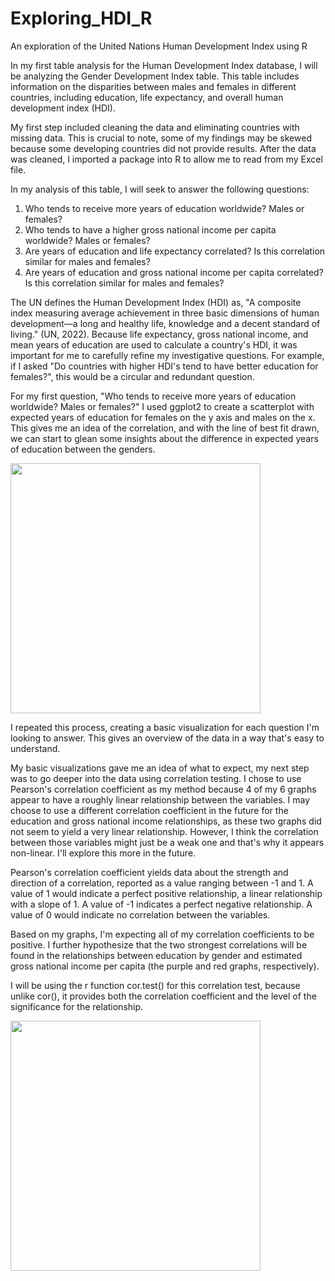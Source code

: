 # Exploring_HDI_R
An exploration of the United Nations Human Development Index using R

In my first table analysis for the Human Development Index database, I will be analyzing the Gender Development Index table. This table includes information on the disparities between males and females in different countries, including education, life expectancy, and overall human development index (HDI). 

My first step included cleaning the data and eliminating countries with missing data. This is crucial to note, some of my findings may be skewed because some developing countries did not provide results. After the data was cleaned, I imported a package into R to allow me to read from my Excel file. 

In my analysis of this table, I will seek to answer the following questions:
  1. Who tends to receive more years of education worldwide? Males or females?
  2. Who tends to have a higher gross national income per capita worldwide? Males or females?
  3. Are years of education and life expectancy correlated? Is this correlation similar for males and females?
  4. Are years of education and gross national income per capita correlated? Is this correlation similar for males and females?

The UN defines the Human Development Index (HDI) as, "A composite index measuring average achievement in three basic dimensions of human development—a long and healthy life, knowledge and a decent standard of living." (UN, 2022). Because life expectancy, gross national income, and mean years of education are used to calculate a country's HDI, it was important for me to carefully refine my investigative questions. For example, if I asked "Do countries with higher HDI's tend to have better education for females?", this would be a circular and redundant question. 

For my first question, "Who tends to receive more years of education worldwide? Males or females?" I used ggplot2 to create a scatterplot with expected years of education for females on the y axis and males on the x. This gives me an idea of the correlation, and with the line of best fit drawn, we can start to glean some insights about the difference in expected years of education between the genders. 

<code><img height="400" src="https://user-images.githubusercontent.com/106002818/174414449-70355c49-fd9f-4733-a1dc-e1f93522ac40.jpg"></code>


I repeated this process, creating a basic visualization for each question I'm looking to answer. This gives an overview of the data in a way that's easy to understand. 

My basic visualizations gave me an idea of what to expect, my next step was to go deeper into the data using correlation testing. I chose to use Pearson's correlation coefficient as my method because 4 of my 6 graphs appear to have a roughly linear relationship between the variables. I may choose to use a different correlation coefficient in the future for the education and gross national income relationships, as these two graphs did not seem to yield a very linear relationship. However, I think the correlation between those variables might just be a weak one and that's why it appears non-linear. I'll explore this more in the future. 

Pearson's correlation coefficient yields data about the strength and direction of a correlation, reported as a value ranging between -1 and 1. A value of 1 would indicate a perfect positive relationship, a linear relationship with a slope of 1. A value of -1 indicates a perfect negative relationship. A value of 0 would indicate no correlation between the variables. 

Based on my graphs, I'm expecting all of my correlation coefficients to be positive. I further hypothesize that the two strongest correlations will be found in the relationships between education by gender and estimated gross national income per capita (the purple and red graphs, respectively). 

I will be using the r function cor.test() for this correlation test, because unlike cor(), it provides both the correlation coefficient and the level of the significance for the relationship. 

<code><img height="400" src="https://user-images.githubusercontent.com/106002818/174414788-e02bc5e8-c04c-4f47-a626-9b859a3ac407.png"></code>

